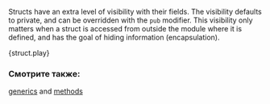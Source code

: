 Structs have an extra level of visibility with their fields. The visibility
defaults to private, and can be overridden with the `pub` modifier. This
visibility only matters when a struct is accessed from outside the module
where it is defined, and has the goal of hiding information (encapsulation).

{struct.play}

### Смотрите также:

[generics][generics] and [methods][methods]

[generics]: ../generics.html
[methods]: ../fn/methods.html
